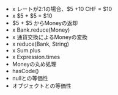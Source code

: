 * x レートが2:1の場合、$5 +10 CHF = $10
* x $5 + $5 = $10
* $5 + $5 からMoneyの返却
* x Bank.reduce(Money)
* x 通貨交換によるMoneyの変換
* x reduce(Bank, String)
* x Sum.plus
* x Expression.times
* Moneyの丸め処理
* hasCode()
* nullとの等価性
* オブジェクトとの等価性
